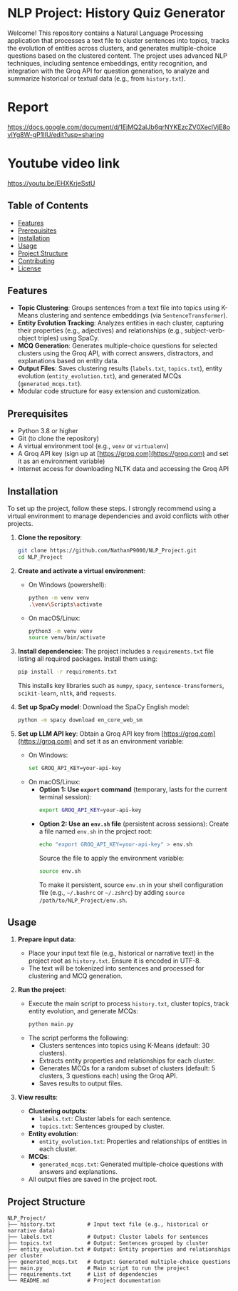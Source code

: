 
# NLP Project: History Quiz Generator

Welcome! This repository contains a Natural Language Processing application that processes a text file to cluster sentences into topics, tracks the evolution of entities across clusters, and generates multiple-choice questions based on the clustered content. The project uses advanced NLP techniques, including sentence embeddings, entity recognition, and integration with the Groq API for question generation, to analyze and summarize historical or textual data (e.g., from `history.txt`).

# Report
https://docs.google.com/document/d/1EjMQ2aIJb6qrNYKEzcZV0XeclVjE8ovlYg8W-gP1IIU/edit?usp=sharing

# Youtube video link
https://youtu.be/EHXKrjeSstU

## Table of Contents
- [Features](#features)
- [Prerequisites](#prerequisites)
- [Installation](#installation)
- [Usage](#usage)
- [Project Structure](#project-structure)
- [Contributing](#contributing)
- [License](#license)

## Features
- **Topic Clustering**: Groups sentences from a text file into topics using K-Means clustering and sentence embeddings (via `SentenceTransformer`).
- **Entity Evolution Tracking**: Analyzes entities in each cluster, capturing their properties (e.g., adjectives) and relationships (e.g., subject-verb-object triples) using SpaCy.
- **MCQ Generation**: Generates multiple-choice questions for selected clusters using the Groq API, with correct answers, distractors, and explanations based on entity data.
- **Output Files**: Saves clustering results (`labels.txt`, `topics.txt`), entity evolution (`entity_evolution.txt`), and generated MCQs (`generated_mcqs.txt`).
- Modular code structure for easy extension and customization.

## Prerequisites
- Python 3.8 or higher
- Git (to clone the repository)
- A virtual environment tool (e.g., `venv` or `virtualenv`)
- A Groq API key (sign up at [https://groq.com](https://groq.com) and set it as an environment variable)
- Internet access for downloading NLTK data and accessing the Groq API

## Installation
To set up the project, follow these steps. I strongly recommend using a virtual environment to manage dependencies and avoid conflicts with other projects.

1. **Clone the repository**:
   ```bash
   git clone https://github.com/NathanP9000/NLP_Project.git
   cd NLP_Project
   ```

2. **Create and activate a virtual environment**:
   - On Windows (powershell):
     ```bash
     python -m venv venv
     .\venv\Scripts\activate
     ```
   - On macOS/Linux:
     ```bash
     python3 -m venv venv
     source venv/bin/activate
     ```

3. **Install dependencies**:
   The project includes a `requirements.txt` file listing all required packages. Install them using:
   ```bash
   pip install -r requirements.txt
   ```
   This installs key libraries such as `numpy`, `spacy`, `sentence-transformers`, `scikit-learn`, `nltk`, and `requests`.

4. **Set up SpaCy model**:
   Download the SpaCy English model:
   ```bash
   python -m spacy download en_core_web_sm
   ```

5. **Set up LLM API key**:
   Obtain a Groq API key from [https://groq.com](https://groq.com) and set it as an environment variable:
   - On Windows:
     ```bash
     set GROQ_API_KEY=your-api-key
     ```
   - On macOS/Linux:
     - **Option 1: Use `export` command** (temporary, lasts for the current terminal session):
       ```bash
       export GROQ_API_KEY=your-api-key
       ```
     - **Option 2: Use an `env.sh` file** (persistent across sessions):
       Create a file named `env.sh` in the project root:
       ```bash
       echo "export GROQ_API_KEY=your-api-key" > env.sh
       ```
       Source the file to apply the environment variable:
       ```bash
       source env.sh
       ```
       To make it persistent, source `env.sh` in your shell configuration file (e.g., `~/.bashrc` or `~/.zshrc`) by adding `source /path/to/NLP_Project/env.sh`.   

## Usage
1. **Prepare input data**:
   - Place your input text file (e.g., historical or narrative text) in the project root as `history.txt`. Ensure it is encoded in UTF-8.
   - The text will be tokenized into sentences and processed for clustering and MCQ generation.

2. **Run the project**:
   - Execute the main script to process `history.txt`, cluster topics, track entity evolution, and generate MCQs:
     ```bash
     python main.py
     ```
   - The script performs the following:
     - Clusters sentences into topics using K-Means (default: 30 clusters).
     - Extracts entity properties and relationships for each cluster.
     - Generates MCQs for a random subset of clusters (default: 5 clusters, 3 questions each) using the Groq API.
     - Saves results to output files.

3. **View results**:
   - **Clustering outputs**:
     - `labels.txt`: Cluster labels for each sentence.
     - `topics.txt`: Sentences grouped by cluster.
   - **Entity evolution**:
     - `entity_evolution.txt`: Properties and relationships of entities in each cluster.
   - **MCQs**:
     - `generated_mcqs.txt`: Generated multiple-choice questions with answers and explanations.
   - All output files are saved in the project root.

## Project Structure
```
NLP_Project/
├── history.txt          # Input text file (e.g., historical or narrative data)
├── labels.txt           # Output: Cluster labels for sentences
├── topics.txt           # Output: Sentences grouped by cluster
├── entity_evolution.txt # Output: Entity properties and relationships per cluster
├── generated_mcqs.txt   # Output: Generated multiple-choice questions
├── main.py              # Main script to run the project
├── requirements.txt     # List of dependencies
└── README.md            # Project documentation
```

